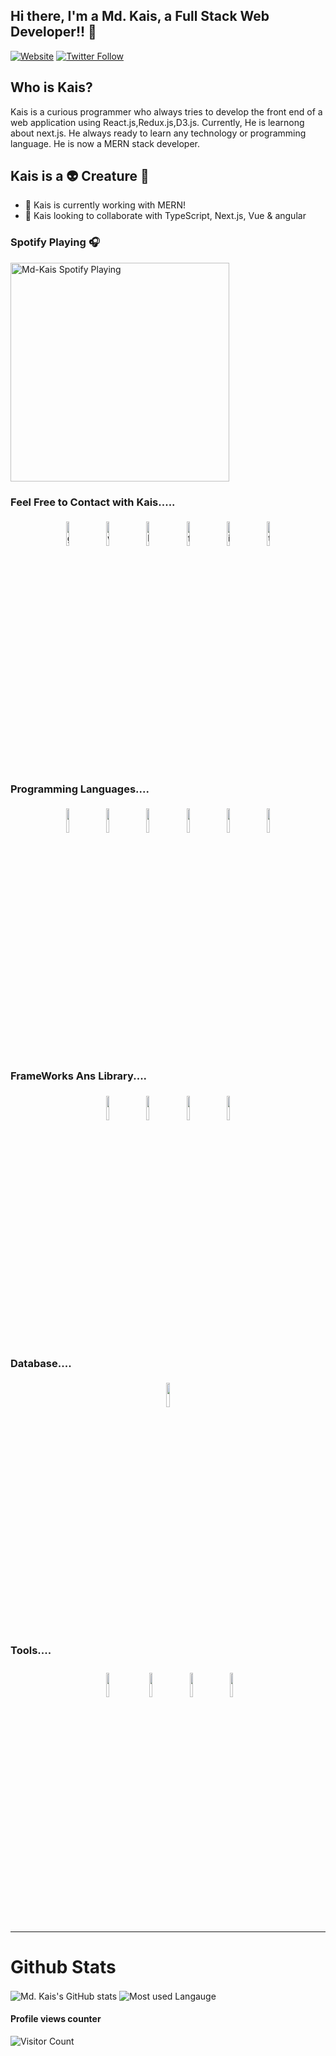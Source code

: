 
## Hi there, I'm a Md. Kais, a Full Stack Web Developer!! 👋 
[![Website](https://img.shields.io/website?label=braindeath.com&style=for-the-badge&url=https%3A%2F%2Fbraindeath.com)](https://mdkais.netlify.app)
[![Twitter Follow](https://img.shields.io/twitter/follow/Md_Kais_?color=1DA1F2&logo=twitter&style=for-the-badge)](https://twitter.com/intent/follow?original_referer=https%3A%2F%2Fgithub.com%2FcodeSTACKr&screen_name=Md_Kais_)

## Who is Kais?
Kais is a curious programmer who always tries to develop the front end of a web application using React.js,Redux.js,D3.js. Currently, He is learnong about next.js. He always ready to learn any technology or programming language. He is now a MERN stack developer.

## Kais is a  👽 Creature 🤖 

- 🔭 Kais is currently working with MERN!
- 👯 Kais looking to collaborate with TypeScript, Next.js, Vue & angular

### Spotify Playing 🎧

[<img src="https://now-playing-codestackr.vercel.app/api/spotify-playing" alt="Md-Kais Spotify Playing" width="350" />](https://open.spotify.com/user/bxpyixj89kmgcjgjzv5keu6fd)
<br/>

### Feel Free to Contact with Kais.....

<p align="center">
	<a href="https://github.com/Md-Kais" target="_blank"><img alt="github" width="10%" style="padding:5px" src="https://img.icons8.com/clouds/100/000000/github.png"/></a>
    <a href="https://mdkais.netlify.app" target="_blank"><img  alt="website" width="10%" style="padding:5px" src="https://img.icons8.com/clouds/100/000000/domain.png"/></a>
	<a href="https://www.linkedin.com/in/md-kais-7a976b1b0/"  target="_blank"><img alt="linkedin" width="10%" style="padding:5px" src="https://img.icons8.com/clouds/100/000000/linkedin.png"/></a>
	<a href="https://www.facebook.com/kais.superb/"  target="_blank"><img alt="facebook" width="10%" style="padding:5px" src="https://img.icons8.com/clouds/100/000000/facebook-new.png"/></a>
	<a href="https://www.instagram.com/ice_in_kais/"  target="_blank"><img alt="instagram" width="10%" style="padding:5px" src="https://img.icons8.com/clouds/100/000000/instagram.png"/></a>
	<a href="https://twitter.com/Md_Kais_"  target="_blank"><img alt="twitter" width="10%" style="padding:5px" src="https://img.icons8.com/clouds/100/000000/twitter.png"/></a>
</p>

<!-- 
# TECHNICAL SKILLS

### Front End (Expert): 
Html, CSS, Bootstrap, Material UI,  JavaScript, TypeScript, ES6, React JS, React Router,D3.js
### Back End: 
Node JS, Express JS, MongoDB, Postman
### Deploy tools: 
Firebase, Heroku, GitHub,  Netlify, 
### Others: 
VS Code, Git, Visual Studio,  Chrome Dev Tools, OOP, Data Structure, SASS
 -->
### Programming Languages....

<p align="center">
	<img width="10%" style="padding:5px" src="https://img.icons8.com/color/144/000000/c-programming.png"/>
	<img width="10%" style="padding:5px" src="https://img.icons8.com/color/144/000000/python.png"/>
	<img width="10%" style="padding:5px" src="https://img.icons8.com/color/144/000000/javascript.png"/>
    <img width="10%" style="padding:5px" src="https://img.icons8.com/color/144/000000/typescript.png"/>
  <img width="10%" style="padding:5px" src="https://img.icons8.com/color/144/000000/nodejs.png"/>
  <img width="10%" style="padding:5px" src="https://img.icons8.com/color/144/000000/c-plus-plus-logo.png"/>
</p>

### FrameWorks Ans Library....

<p align="center">
	<img width="10%" style="padding:5px" src="https://img.icons8.com/color/144/000000/bootstrap.png"/>
	<img width="10%" style="padding:5px"  src="https://img.icons8.com/color/144/000000/react-native.png"/>
	<img width="10%" style="padding:5px" src="https://img.icons8.com/color/144/000000/material-ui.png"/>
    <img width="10%" style="padding:5px" src="https://img.icons8.com/color/144/000000/vue-js.png"/>
</p>

### Database....

<p align="center">
	<img width="10%" style="padding:5px" src="https://img.icons8.com/color/144/000000/mongodb.png"/>
</p>

### Tools....

<p align="center">
	<img width="10%" style="padding:10px" src="https://img.icons8.com/nolan/144/github.png"/>
	<img width="10%" style="padding:5px" src="https://img.icons8.com/ios/144/000000/gitlab.png"/>
	<img width="10%" style="padding:5px" src="https://img.icons8.com/nolan/144/heroku.png"/>
    <img width="10%" style="padding:5px"  src="https://img.icons8.com/color/144/000000/firebase.png"/>
</p>

---

<!-- <a href="https://github.com/anuraghazra/github-readme-stats">
  <img align="center" src="https://github-readme-stats.anuraghazra1.vercel.app/api?username=anuraghazra&show_icons=true&include_all_commits=true&theme=material-palenight" alt="Anurag's github stats" />
</a>
<a href="https://github.com/anuraghazra/github-readme-stats">
  <!-- Change the `github-readme-stats.anuraghazra1.vercel.app` to `github-readme-stats.vercel.app`  -->
  <!-- <img align="center" src="https://github-readme-stats.anuraghazra1.vercel.app/api/top-langs/?username=anuraghazra&layout=compact&theme=material-palenight" />
</a> --> 

# Github Stats

  <img align="center" src="https://github-readme-stats.anuraghazra1.vercel.app/api?username=Md-Kais&count_private=true&show_icons=true&theme=radical"   alt="Md. Kais's GitHub stats" />

  <img align="center" src="https://github-readme-stats.anuraghazra1.vercel.app/api/top-langs/?username=Md-Kais&layout=compact&theme=radical" alt="Most used Langauge" />

#### Profile views counter
![Visitor Count](https://profile-counter.glitch.me/{Md-Kais}/count.svg)

